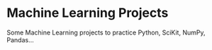 # Machine Learning Projects
Some Machine Learning projects to practice Python, SciKit, NumPy, Pandas...

